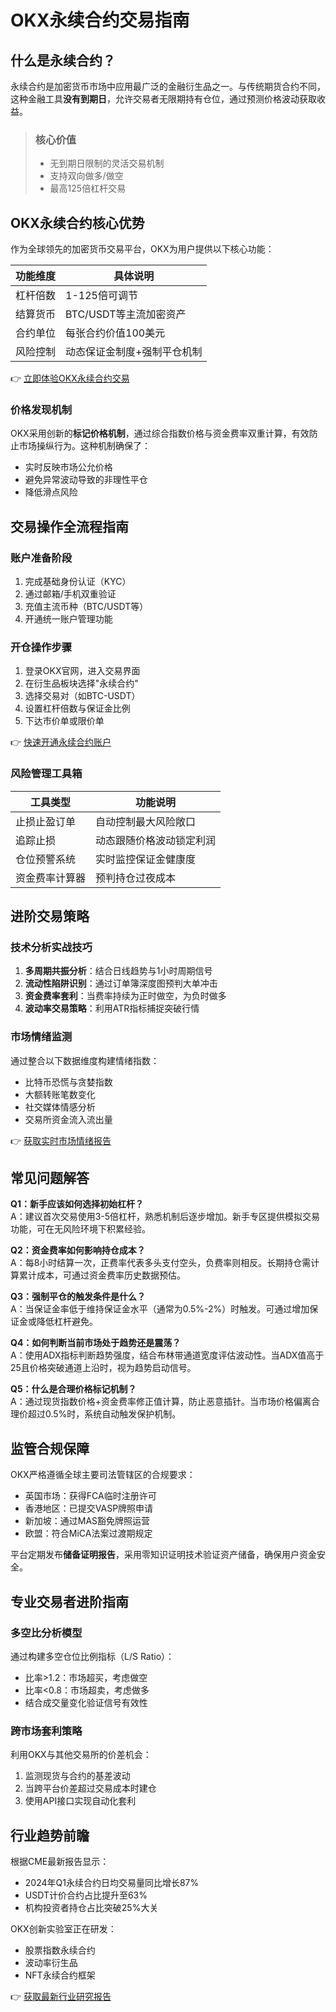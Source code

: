 # OKX永续合约交易指南

## 什么是永续合约？

永续合约是加密货币市场中应用最广泛的金融衍生品之一。与传统期货合约不同，这种金融工具**没有到期日**，允许交易者无限期持有仓位，通过预测价格波动获取收益。

> ### 核心价值  
> - 无到期日限制的灵活交易机制  
> - 支持双向做多/做空  
> - 最高125倍杠杆交易  

## OKX永续合约核心优势

作为全球领先的加密货币交易平台，OKX为用户提供以下核心功能：

| 功能维度       | 具体说明                     |
|----------------|------------------------------|
| 杠杆倍数       | 1-125倍可调节                |
| 结算货币       | BTC/USDT等主流加密资产       |
| 合约单位       | 每张合约价值100美元          |
| 风险控制       | 动态保证金制度+强制平仓机制  |

👉 [立即体验OKX永续合约交易](https://bit.ly/okx_welcome)

### 价格发现机制
OKX采用创新的**标记价格机制**，通过综合指数价格与资金费率双重计算，有效防止市场操纵行为。这种机制确保了：

- 实时反映市场公允价格
- 避免异常波动导致的非理性平仓
- 降低滑点风险

## 交易操作全流程指南

### 账户准备阶段
1. 完成基础身份认证（KYC）
2. 通过邮箱/手机双重验证
3. 充值主流币种（BTC/USDT等）
4. 开通统一账户管理功能

### 开仓操作步骤
1. 登录OKX官网，进入交易界面
2. 在衍生品板块选择"永续合约"
3. 选择交易对（如BTC-USDT）
4. 设置杠杆倍数与保证金比例
5. 下达市价单或限价单

👉 [快速开通永续合约账户](https://bit.ly/okx_welcome)

### 风险管理工具箱
| 工具类型       | 功能说明                     |
|----------------|------------------------------|
| 止损止盈订单   | 自动控制最大风险敞口         |
| 追踪止损       | 动态跟随价格波动锁定利润     |
| 仓位预警系统   | 实时监控保证金健康度         |
| 资金费率计算器 | 预判持仓过夜成本             |

## 进阶交易策略

### 技术分析实战技巧
1. **多周期共振分析**：结合日线趋势与1小时周期信号
2. **流动性陷阱识别**：通过订单簿深度图预判大单冲击
3. **资金费率套利**：当费率持续为正时做空，为负时做多
4. **波动率交易策略**：利用ATR指标捕捉突破行情

### 市场情绪监测
通过整合以下数据维度构建情绪指数：
- 比特币恐慌与贪婪指数
- 大额转账笔数变化
- 社交媒体情感分析
- 交易所资金流入流出量

👉 [获取实时市场情绪报告](https://bit.ly/okx_welcome)

## 常见问题解答

**Q1：新手应该如何选择初始杠杆？**  
A：建议首次交易使用3-5倍杠杆，熟悉机制后逐步增加。新手专区提供模拟交易功能，可在无风险环境下积累经验。

**Q2：资金费率如何影响持仓成本？**  
A：每8小时结算一次，正费率代表多头支付空头，负费率则相反。长期持仓需计算累计成本，可通过资金费率历史数据预估。

**Q3：强制平仓的触发条件是什么？**  
A：当保证金率低于维持保证金水平（通常为0.5%-2%）时触发。可通过增加保证金或降低杠杆避免。

**Q4：如何判断当前市场处于趋势还是震荡？**  
A：使用ADX指标判断趋势强度，结合布林带通道宽度评估波动性。当ADX值高于25且价格突破通道上沿时，视为趋势启动信号。

**Q5：什么是合理价格标记机制？**  
A：通过现货指数价格+资金费率修正值计算，防止恶意插针。当市场价格偏离合理价超过0.5%时，系统自动触发保护机制。

## 监管合规保障

OKX严格遵循全球主要司法管辖区的合规要求：
- 英国市场：获得FCA临时注册许可
- 香港地区：已提交VASP牌照申请
- 新加坡：通过MAS豁免牌照运营
- 欧盟：符合MiCA法案过渡期规定

平台定期发布**储备证明报告**，采用零知识证明技术验证资产储备，确保用户资金安全。

## 专业交易者进阶指南

### 多空比分析模型
通过构建多空仓位比例指标（L/S Ratio）：
- 比率>1.2：市场超买，考虑做空
- 比率<0.8：市场超卖，考虑做多
- 结合成交量变化验证信号有效性

### 跨市场套利策略
利用OKX与其他交易所的价差机会：
1. 监测现货与合约的基差波动
2. 当跨平台价差超过交易成本时建仓
3. 使用API接口实现自动化套利

## 行业趋势前瞻

根据CME最新报告显示：
- 2024年Q1永续合约日均交易量同比增长87%
- USDT计价合约占比提升至63%
- 机构投资者持仓占比突破25%大关

OKX创新实验室正在研发：
- 股票指数永续合约
- 波动率衍生品
- NFT永续合约框架

👉 [获取最新行业研究报告](https://bit.ly/okx_welcome)